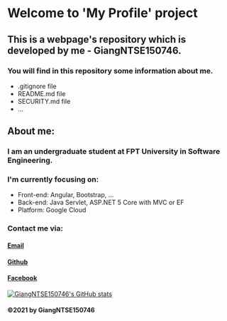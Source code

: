 # Welcome to 'My Profile' project
## This is a webpage's repository which is developed by me - GiangNTSE150746.

### You will find in this repository some information about me.
* .gitignore file
* README.md file
* SECURITY.md file
* ...

## About me:
### I am an undergraduate student at FPT University in Software Engineering.

### I'm currently focusing on:
* Front-end: Angular, Bootstrap, ...
* Back-end: Java Servlet, ASP.NET 5 Core with MVC or EF
* Platform: Google Cloud

### Contact me via:
#### [Email](mailto:giangntse150746@fpt.edu.vn)
#### [Github](https://github.com/giangntse150746)
#### [Facebook](fb.com/MashiMar.2001)

[![GiangNTSE150746's GitHub stats](https://github-readme-stats.vercel.app/api?username=giangntse150746&theme=radical)](https://github.com/anuraghazra/github-readme-stats)

#### ©2021 by GiangNTSE150746
